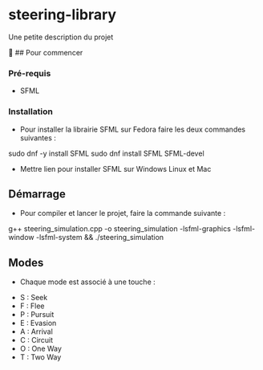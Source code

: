 # steering-library

Une petite description du projet

:pushpin: ## Pour commencer

### Pré-requis

- SFML

### Installation

- Pour installer la librairie SFML sur Fedora faire les deux commandes suivantes :

sudo dnf -y install SFML
sudo dnf install SFML SFML-devel

- Mettre lien pour installer SFML sur Windows Linux et Mac

## Démarrage

- Pour compiler et lancer le projet, faire la commande suivante :

g++ steering_simulation.cpp -o steering_simulation -lsfml-graphics -lsfml-window -lsfml-system && ./steering_simulation

## Modes

- Chaque mode est associé à une touche :

* S : Seek
* F : Flee
* P : Pursuit
* E : Evasion
* A : Arrival
* C : Circuit
* O : One Way
* T : Two Way
